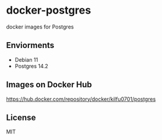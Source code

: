 # docker-postgres

docker images for Postgres

## Enviorments

- Debian 11
- Postgres 14.2

## Images on Docker Hub

https://hub.docker.com/repository/docker/kilfu0701/postgres

## License

MIT
